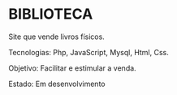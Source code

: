 # BIBLIOTECA
 Site que vende livros físicos.

Tecnologias: Php, JavaScript, Mysql, Html, Css.

Objetivo: Facilitar e estimular a venda.

Estado: Em desenvolvimento 

